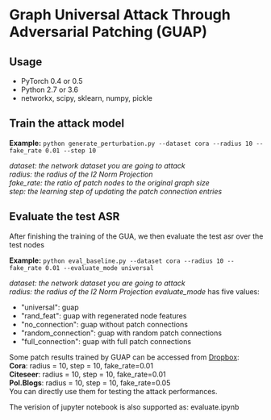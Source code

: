 # Graph Universal Attack Through Adversarial Patching (GUAP)

## Usage
* PyTorch 0.4 or 0.5 
* Python 2.7 or 3.6
* networkx, scipy, sklearn, numpy, pickle

## Train the attack model 

**Example:** ```python generate_perturbation.py --dataset cora --radius 10 --fake_rate 0.01 --step 10```

*dataset: the network dataset you are going to attack* \
*radius: the radius of the l2 Norm Projection* \
*fake_rate: the ratio of patch nodes to the original graph size* \
*step: the learning step of updating the patch connection entries*


## Evaluate the test ASR
After finishing the training of the GUA, we then evaluate the test asr over the test nodes 

**Example:** ```python eval_baseline.py --dataset cora --radius 10 --fake_rate 0.01 --evaluate_mode universal```

*dataset: the network dataset you are going to attack* \
*radius: the radius of the l2 Norm Projection*
*evaluate_mode* has five values: 
* "universal": guap
* "rand_feat": guap with regenerated node features
* "no_connection": guap without patch connections
* "random_connection": guap with random patch connections
* "full_connection": guap with full patch connections

Some patch results trained by GUAP can be accessed from [Dropbox](https://www.dropbox.com/sh/w6osydcz4y8wkme/AAAE8O_v2kZ1Ojt7m-g7Khi-a?dl=0): \
**Cora**: radius = 10, step = 10, fake_rate=0.01 \
**Citeseer**: radius = 10, step = 10, fake_rate=0.01 \
**Pol.Blogs**: radius = 10, step = 10, fake_rate=0.05 \
You can directly use them for testing the attack performances. 

 


The verision of jupyter notebook is also supported as: evaluate.ipynb

